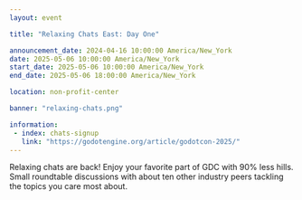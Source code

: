 ```yaml
---
layout: event

title: "Relaxing Chats East: Day One"

announcement_date: 2024-04-16 10:00:00 America/New_York
date: 2025-05-06 10:00:00 America/New_York
start_date: 2025-05-06 10:00:00 America/New_York
end_date: 2025-05-06 18:00:00 America/New_York

location: non-profit-center

banner: "relaxing-chats.png"

information:
 - index: chats-signup
   link: "https://godotengine.org/article/godotcon-2025/"
---
```


Relaxing chats are back! Enjoy your favorite part of GDC with 90% less hills. Small roundtable discussions with about ten other industry peers tackling the topics you care most about.
